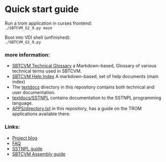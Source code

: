 # Quick start guide

Run a trom application in curses frontend:     
`./SBTCVM_G2_9.py maze`
     
Boot into VDI shell (unfinished):     
`./SBTCVM_G2_9.py`
     
     
### more information:
- [SBTCVM Technical Glossary](/textdocs/mdhelp/glossary/glossary.md) a Markdown-based, Glossary of various technical terms used in SBTCVM.
- [SBTCVM Help Index](/textdocs/mdhelp/glossary/glossary.md) A markdown-based, set of help documents (main index)
- The [textdocs](/textdocs/) directory in this repository contains both technical and user documentation.
- [textdocs/SSTNPL](textdocs/SSTNPL/) contains documentation to the SSTNPL programming language.
- [APPS/directory.txt](/APPS/directory.txt) in this repository, has a guide on the TROM applications available there.

### Links:
- [Project blog](https://sbtcvm.blogspot.com/)
- [FAQ](https://sbtcvm.blogspot.com/p/faqs.html)
- [SSTNPL guide](https://sbtcvm.blogspot.com/p/sstnpl-guide.html)
- [SBTCVM Assembly guide](https://sbtcvm.blogspot.com/p/g2asm-faq-and-start-guide-sbtcvm.html)

